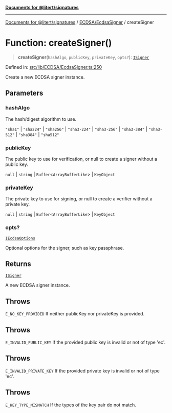 [**Documents for @litert/signatures**](../../../README.md)

***

[Documents for @litert/signatures](../../../README.md) / [ECDSA/EcdsaSigner](../README.md) / createSigner

# Function: createSigner()

> **createSigner**(`hashAlgo`, `publicKey`, `privateKey`, `opts?`): [`ISigner`](../../../Decl/interfaces/ISigner.md)

Defined in: [src/lib/ECDSA/EcdsaSigner.ts:250](https://github.com/litert/signatures.js/blob/master/src/lib/ECDSA/EcdsaSigner.ts#L250)

Create a new ECDSA signer instance.

## Parameters

### hashAlgo

The hash/digest algorithm to use.

`"sha1"` | `"sha224"` | `"sha256"` | `"sha3-224"` | `"sha3-256"` | `"sha3-384"` | `"sha3-512"` | `"sha384"` | `"sha512"`

### publicKey

The public key to use for verification, or null to create a signer without a public key.

`null` | `string` | `Buffer`\<`ArrayBufferLike`\> | `KeyObject`

### privateKey

The private key to use for signing, or null to create a verifier without a private key.

`null` | `string` | `Buffer`\<`ArrayBufferLike`\> | `KeyObject`

### opts?

[`IEcdsaOptions`](../../Decl/interfaces/IEcdsaOptions.md)

Optional options for the signer, such as key passphrase.

## Returns

[`ISigner`](../../../Decl/interfaces/ISigner.md)

A new ECDSA signer instance.

## Throws

`E_NO_KEY_PROVIDED` If neither publicKey nor privateKey is provided.

## Throws

`E_INVALID_PUBLIC_KEY` If the provided public key is invalid or not of type 'ec'.

## Throws

`E_INVALID_PRIVATE_KEY` If the provided private key is invalid or not of type 'ec'.

## Throws

`E_KEY_TYPE_MISMATCH` If the types of the key pair do not match.
